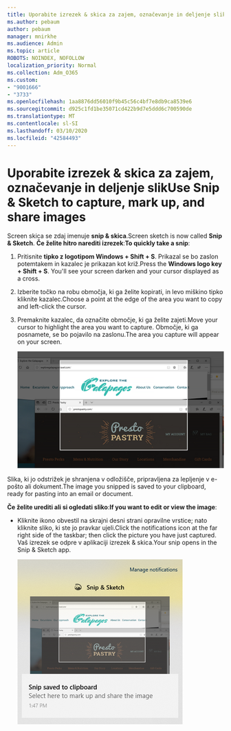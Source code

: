 ```yaml
---
title: Uporabite izrezek & skica za zajem, označevanje in deljenje slik
ms.author: pebaum
author: pebaum
manager: mnirkhe
ms.audience: Admin
ms.topic: article
ROBOTS: NOINDEX, NOFOLLOW
localization_priority: Normal
ms.collection: Adm_O365
ms.custom:
- "9001666"
- "3733"
ms.openlocfilehash: 1aa8876dd56010f9b45c56c4bf7e8db9ca8539e6
ms.sourcegitcommit: d925c1fd1be35071cd422b9d7e5ddd6c700590de
ms.translationtype: MT
ms.contentlocale: sl-SI
ms.lasthandoff: 03/10/2020
ms.locfileid: "42584493"
---
```

# <a name="use-snip--sketch-to-capture-mark-up-and-share-images"></a><span data-ttu-id="08e0a-102">Uporabite izrezek & skica za zajem, označevanje in deljenje slik</span><span class="sxs-lookup"><span data-stu-id="08e0a-102">Use Snip & Sketch to capture, mark up, and share images</span></span>

<span data-ttu-id="08e0a-103">Screen skica se zdaj imenuje **snip & skica**.</span><span class="sxs-lookup"><span data-stu-id="08e0a-103">Screen sketch is now called **Snip & Sketch**.</span></span> <span data-ttu-id="08e0a-104">**Če želite hitro narediti izrezek**:</span><span class="sxs-lookup"><span data-stu-id="08e0a-104">**To quickly take a snip**:</span></span>

1. <span data-ttu-id="08e0a-105">Pritisnite **tipko z logotipom Windows + Shift + S**. Prikazal se bo zaslon potemtakem in kazalec je prikazan kot križ.</span><span class="sxs-lookup"><span data-stu-id="08e0a-105">Press the **Windows logo key + Shift + S**. You'll see your screen darken and your cursor displayed as a cross.</span></span> 

2. <span data-ttu-id="08e0a-106">Izberite točko na robu območja, ki ga želite kopirati, in levo miškino tipko kliknite kazalec.</span><span class="sxs-lookup"><span data-stu-id="08e0a-106">Choose a point at the edge of the area you want to copy and left-click the cursor.</span></span> 

3. <span data-ttu-id="08e0a-107">Premaknite kazalec, da označite območje, ki ga želite zajeti.</span><span class="sxs-lookup"><span data-stu-id="08e0a-107">Move your cursor to highlight the area you want to capture.</span></span> <span data-ttu-id="08e0a-108">Območje, ki ga posnamete, se bo pojavilo na zaslonu.</span><span class="sxs-lookup"><span data-stu-id="08e0a-108">The area you capture will appear on your screen.</span></span>

   ![Slika označene izbire](media/snipone.png)

<span data-ttu-id="08e0a-110">Slika, ki jo odstrižek je shranjena v odložišče, pripravljena za lepljenje v e-pošto ali dokument.</span><span class="sxs-lookup"><span data-stu-id="08e0a-110">The image you snipped is saved to your clipboard, ready for pasting into an email or document.</span></span> 

<span data-ttu-id="08e0a-111">**Če želite urediti ali si ogledati sliko**:</span><span class="sxs-lookup"><span data-stu-id="08e0a-111">**If you want to edit or view the image**:</span></span> 

- <span data-ttu-id="08e0a-112">Kliknite ikono obvestil na skrajni desni strani opravilne vrstice; nato kliknite sliko, ki ste jo pravkar ujeli.</span><span class="sxs-lookup"><span data-stu-id="08e0a-112">Click the notifications icon at the far right side of the taskbar; then click the picture you have just captured.</span></span> <span data-ttu-id="08e0a-113">Vaš izrezek se odpre v aplikaciji izrezek & skica.</span><span class="sxs-lookup"><span data-stu-id="08e0a-113">Your snip opens in the Snip & Sketch app.</span></span>

   ![Slika prikaza slike v aplikaciji za izrezovanje](media/sniptwo.png)
